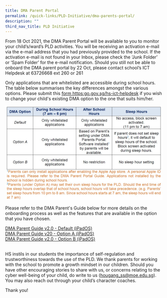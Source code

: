 ```yaml
---
title: DMA Parent Portal
permalink: /quick-links/PLD-Initiative/dma-parents-portal/
description: ""
third_nav_title: PLD Initiative
---
```

From 18 Oct 2021, the DMA Parent Portal will be available to you to monitor your child’s/ward’s PLD activities. You will be receiving an activation e-mail via the e-mail address that you had previously provided to the school. If the activation e-mail is not found in your Inbox, please check the ‘Junk Folder’ or ‘Spam Folder’ for the e-mail notification. Should you still not be able to onboard the DMA parent portal by 22 Oct, please contact school’s ICT Helpdesk at 63726668 ext 260 or 261  
  
Only applications that are whitelisted are accessible during school hours. The table below summarises the key differences amongst the various options. Please submit this [form https:go.gov.sg/hs-ict-helpdesk](https://go.gov.sg/hs-ict-helpdesk) if you wish to change your child's existing DMA option to the one that suits him/her.

![](/images/DMA%20Parent%20Options.jpeg)

Please refer to the DMA Parent's Guide below for more details on the onboarding process as well as the features that are available in the option that you have chosen.  
  
[DMA Parent Guide v2.0 - Default (iPadOS)](/files//DMA/DMA%20Parent%20Guide%20v20%20-%20Default%20(iPadOS).pdf)   
[DMA Parent Guide v20 - Option A (iPadOS)](/files/DMA/DMA%20Parent%20Guide%20v20%20-%20Option%20A%20(iPadOS).pdf)  
[DMA Parent Guide v2.0 - Option B (iPadOS)](/files/DMA/DMA%20Parent%20Guide%20v20%20-%20Option%20B%20(iPadOS).pdf)  
   
  

HS instils in our students the importance of self-regulation and trustworthiness towards the use of the PLD. We thank parents for working with the school to promote a growth mindset in our children. Should you have other encouraging stories to share with us, or concerns relating to the cyber well-being of your child, do write to us (hougang_ss@moe.edu.sg). You may also reach out through your child’s character coaches.

  

Thank you!